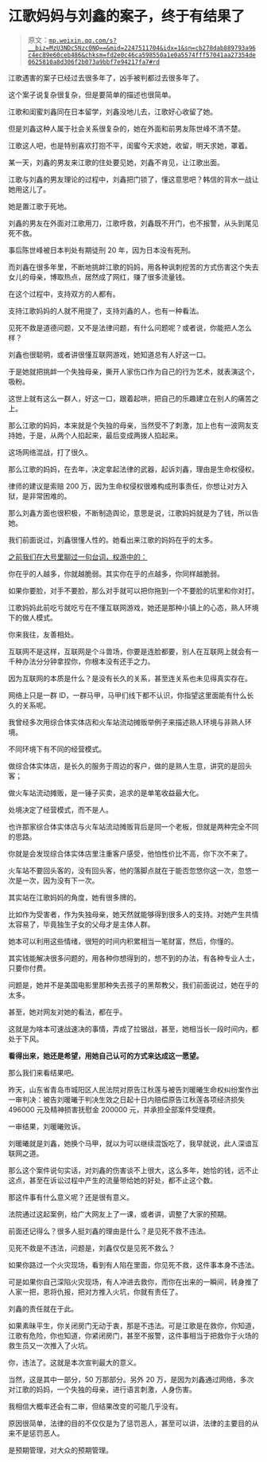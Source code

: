 # 江歌妈妈与刘鑫的案子，终于有结果了

> 原文：[`mp.weixin.qq.com/s?__biz=MzU3NDc5Nzc0NQ==&mid=2247511704&idx=1&sn=cb278dab889793a96c4ec89e60ceb486&chksm=fd2e0c46ca598550a1e0a5574fff57041aa27354de0625810a8d306f2b073a9bbf7e94217fa7#rd`](http://mp.weixin.qq.com/s?__biz=MzU3NDc5Nzc0NQ==&mid=2247511704&idx=1&sn=cb278dab889793a96c4ec89e60ceb486&chksm=fd2e0c46ca598550a1e0a5574fff57041aa27354de0625810a8d306f2b073a9bbf7e94217fa7#rd)

江歌遇害的案子已经过去很多年了，凶手被判都过去很多年了。

这个案子说复杂很复杂，但是要简单的描述也很简单。 

江歌和闺蜜刘鑫同在日本留学，刘鑫没地儿去，江歌好心收留了她。

但是刘鑫这种人属于社会关系很复杂的，她在外面和前男友陈世峰不清不楚。 

江歌这人吧，也是特别喜欢打抱不平，闺蜜今天求她，收留，明天求她，罩着。

某一天，刘鑫的男友来江歌的住处要见她，刘鑫不肯见，让江歌出面。

江歌与刘鑫的男友理论的过程中，刘鑫把门锁了，懂这意思吧？韩信的背水一战让她用这儿了。

她是置江歌于死地。

刘鑫的男友在外面对江歌用刀，江歌呼救，刘鑫既不开门，也不报警，从头到尾见死不救。

事后陈世峰被日本判处有期徒刑 20 年，因为日本没有死刑。

而刘鑫在很多年里，不断地挑衅江歌的妈妈，用各种讽刺挖苦的方式伤害这个失去女儿的母亲，博取热点，居然成了网红，赚了很多流量钱。

在这个过程中，支持双方的人都有。

支持江歌妈妈的人就不用提了，支持刘鑫的人，也有一种看法。

见死不救是道德问题，又不是法律问题，有什么问题呢？或者说，你能把人怎么样？ 

刘鑫也很聪明，或者讲很懂互联网游戏，她知道总有人好这一口。

于是她就把挑衅一个失独母亲，撕开人家伤口作为自己的行为艺术，就表演这个，吸粉。

这世上就有这么一群人，好这一口，跟着起哄，把自己的乐趣建立在别人的痛苦之上。

那么江歌的妈妈，本来就是个失独的母亲，当然受不了刺激，加上也有一波网友支持她，于是，从两个人掐起来，最后变成两拨人掐起来。

这场网络混战，打了很久。

那么江歌的妈妈，在去年，决定拿起法律的武器，起诉刘鑫，理由是生命权侵权。

律师的建议是索赔 200 万，因为生命权侵权很难构成刑事责任，你想让对方入狱，是非常困难的。 

那么刘鑫方面也很积极，不断制造舆论，意思是说，江歌妈妈就是为了钱，所以告她。

我们前面说过，刘鑫很懂人性的。她看出来江歌的妈妈在乎的太多。

[之前我们在大号里聊过一句台词，权游中的：](http://mp.weixin.qq.com/s?__biz=MzU0MjYwNDU2Mw==&mid=2247503270&idx=1&sn=eb85fe4b7a435527444e77d0afb114ae&chksm=fb1aa1dacc6d28ccc051f598bc49b46fb15c97e29194ff90cea17fdd5cfdd48a0614fde8a009&scene=21#wechat_redirect)

你在乎的人越多，你就越脆弱。其实你在乎的点越多，你同样越脆弱。

如果你要脸，对手不要脸，那么对手就可以把你拖到一个不要脸的坑里和你对打。

江歌妈妈此前吃亏就吃亏在不懂互联网游戏，她还是那种小镇上的心态，熟人环境下的做人模式。

你来我往，友善相处。

互联网不是这样，互联网是个斗兽场，你要是连脸都要，别人在互联网上就会有一千种办法分分钟拿捏你，你根本没有还手之力。

因为互联网的本质是什么？是没有长久的关系，甚至连关系也未见得真实存在。

网络上只是一群 ID，一群马甲，马甲们线下都不认识，你指望这里面能有什么长久的关系呢。 

我曾经多次用综合体实体店和火车站流动摊贩举例子来描述熟人环境与非熟人环境。

不同环境下有不同的经营模式。

做综合体实体店，是长久的服务于周边的客户，做的是熟人生意，讲究的是回头客；

做火车站流动摊贩，是一锤子买卖，追求的是单笔收益最大化。

处境决定了经营模式，而不是人。

也许那家综合体实体店与火车站流动摊贩背后是同一个老板，但就是两种完全不同的思路。

你就是会发现综合体实体店里注重客户感受，他怕性价比不高，你下次不来了。

火车站不要回头客的，没有回头客，他的落脚点就在于能否忽悠你这一次，忽悠一次是一次，因为没有下一次。 

其实站在江歌妈妈的角度，她有很多牌的。

比如作为受害者，作为失独母亲，她天然就能够得到很多人的支持。对她产生共情太容易了，毕竟独生子女的父母才是主体人群。

她本可以利用这些情绪，很短的时间内积累相当一笔财富，然后，你懂的。

其实钱能解决很多问题的，用各种你想得到的，想不到的办法，有各种专业人士，只要你付费。

问题是，她并不是美国电影里那种失去孩子的黑帮教父，我们前面说过，她在乎的太多。

甚至，她对网友对她的看法，都在乎。

这就是为啥本可速战速决的事情，弄成了拉锯战，甚至，她相当长一段时间内，都处于下风。

**看得出来，她还是希望，用她自己认可的方式来达成这一愿望。**

那么我们来看结果吧。

昨天，山东省青岛市城阳区人民法院对原告江秋莲与被告刘暖曦生命权纠纷案作出一审判决：被告刘暖曦于判决生效之日起十日内赔偿原告江秋莲各项经济损失 496000 元及精神损害抚慰金 200000 元，并承担全部案件受理费。

一审结果，刘暖曦败诉。

刘暖曦就是刘鑫，她换个马甲，就以为可以继续混饭吃了，我早就说，此人深谙互联网之道。

那么这个案件说句实话，对刘鑫的伤害谈不上很大，这么多年，她恰的钱，远不止这点，甚至在诉讼过程中产生的流量带给她的好处，都不止这个数。

那这件事有什么意义呢？还是很有意义。

法院通过这起案例，给广大网友上了一课，或者讲，调整了大家的预期。

前面还记得么？很多人挺刘鑫的理由是什么？是见死不救不违法。

见死不救是不违法，问题是，刘鑫仅仅是见死不救么？

如果你路过一个火灾现场，看到有人陷在里面，你见死不救，这件事本身不违法。

可是如果你自己深陷火灾现场，有人冲进去救你，而你在出来的一瞬间，转身推了人家一把，恩将仇报，把对方推入火坑，你就有责任了。

刘鑫的责任就在于此。

如果素昧平生，你关闭房门无动于衷，那是不违法。可是江歌是在救你，你知道，江歌有危险，你也知道，你紧闭房门，甚至不报警，这件事相当于把救你于火场的救生员又一次推入了火坑。

你，违法了。这就是本次宣判最大的意义。

当然，这是其中一部分，50 万那部分。另外 20 万，是因为刘鑫通过网络，多次对江歌的妈妈，一个失独的母亲，进行语言刺激，人身伤害。

我相信大概率还会有二审，但结果改变的可能几乎没有。

原因很简单，法律的目的不仅仅是为了惩罚恶人，甚至可以讲，法律的主要目的从来不是惩罚恶人。

是预期管理，对大众的预期管理。